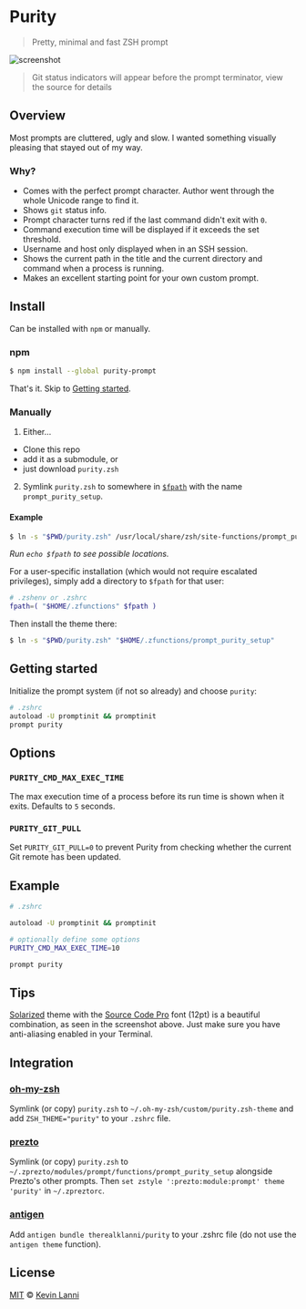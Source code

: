 # Purity

> Pretty, minimal and fast ZSH prompt

![screenshot](https://raw.githubusercontent.com/therealklanni/purity/master/screenshot.png)
> Git status indicators will appear before the prompt terminator, view the source for details

## Overview

Most prompts are cluttered, ugly and slow. I wanted something visually pleasing that stayed out of my way.

### Why?

- Comes with the perfect prompt character. Author went through the whole Unicode range to find it.
- Shows `git` status info.
- Prompt character turns red if the last command didn't exit with `0`.
- Command execution time will be displayed if it exceeds the set threshold.
- Username and host only displayed when in an SSH session.
- Shows the current path in the title and the current directory and command when a process is running.
- Makes an excellent starting point for your own custom prompt.


## Install

Can be installed with `npm` or manually.

### npm

```sh
$ npm install --global purity-prompt
```

That's it. Skip to [Getting started](#getting-started).

### Manually

1. Either…
  - Clone this repo
  - add it as a submodule, or
  - just download `purity.zsh`

2. Symlink `purity.zsh` to somewhere in [`$fpath`](http://www.refining-linux.org/archives/46/ZSH-Gem-12-Autoloading-functions/) with the name `prompt_purity_setup`.

#### Example

```sh
$ ln -s "$PWD/purity.zsh" /usr/local/share/zsh/site-functions/prompt_purity_setup
```
*Run `echo $fpath` to see possible locations.*

For a user-specific installation (which would not require escalated privileges), simply add a directory to `$fpath` for that user:

```sh
# .zshenv or .zshrc
fpath=( "$HOME/.zfunctions" $fpath )
```

Then install the theme there:

```sh
$ ln -s "$PWD/purity.zsh" "$HOME/.zfunctions/prompt_purity_setup"
```


## Getting started

Initialize the prompt system (if not so already) and choose `purity`:

```sh
# .zshrc
autoload -U promptinit && promptinit
prompt purity
```


## Options

### `PURITY_CMD_MAX_EXEC_TIME`

The max execution time of a process before its run time is shown when it exits. Defaults to `5` seconds.

### `PURITY_GIT_PULL`

Set `PURITY_GIT_PULL=0` to prevent Purity from checking whether the current Git remote has been updated.

## Example

```sh
# .zshrc

autoload -U promptinit && promptinit

# optionally define some options
PURITY_CMD_MAX_EXEC_TIME=10

prompt purity
```


## Tips

[Solarized](http://ethanschoonover.com/solarized) theme with the [Source Code Pro](https://github.com/adobe/source-code-pro) font (12pt) is a beautiful combination, as seen in the screenshot above. Just make sure you have anti-aliasing enabled in your Terminal.


## Integration

### [oh-my-zsh](https://github.com/robbyrussell/oh-my-zsh)

Symlink (or copy) `purity.zsh` to `~/.oh-my-zsh/custom/purity.zsh-theme` and add `ZSH_THEME="purity"` to your `.zshrc` file.

### [prezto](https://github.com/sorin-ionescu/prezto)

Symlink (or copy) `purity.zsh` to `~/.zprezto/modules/prompt/functions/prompt_purity_setup` alongside Prezto's other prompts. Then `set zstyle ':prezto:module:prompt' theme 'purity'` in `~/.zpreztorc`.

### [antigen](https://github.com/zsh-users/antigen)

Add `antigen bundle therealklanni/purity` to your .zshrc file (do not use the `antigen theme` function).


## License

[MIT](http://opensource.org/licenses/MIT) © [Kevin Lanni](https://github.com/therealklanni)
